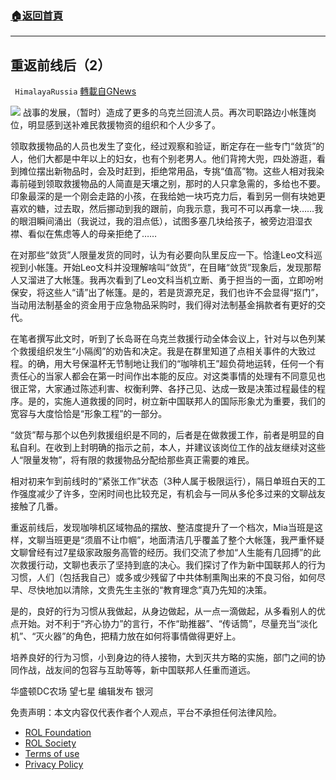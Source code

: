 ###  [:house:返回首頁](https://github.com/ourhimalayas/txt)
---


## 重返前线后（2）
` HimalayaRussia` [轉載自GNews](https://gnews.org/zh-hans/2337503/)

![](https://assets.gnews.org/wp-content/uploads/2022/04/Snipaste_2022-04-13_05-54-58.jpg)
战事的发展，（暂时）造成了更多的乌克兰回流人员。再次司职路边小帐篷岗位，明显感到送补难民救援物资的组织和个人少多了。

领取救援物品的人员也发生了变化，经过观察和验证，断定存在一些专门“敛货”的人，他们大都是中年以上的妇女，也有个别老男人。他们背挎大兜，四处游逛，看到摊位摆出新物品时，会及时赶到，拒绝常用品，专挑“值高”物。这些人相对我染毒前碰到领取救援物品的人简直是天壤之别，那时的人只拿急需的，多给也不要。印象最深的是一个刚会走路的小孩，在我给她一块巧克力后，看到另一侧有块她更喜欢的糖，过去取，然后挪动到我的跟前，向我示意，我可不可以再拿一块……我的眼泪瞬间涌出（我说过，我的泪点低），试图多塞几块给孩子，被旁边泪湿衣襟、看似在焦虑等人的母亲拒绝了……

在对那些“敛货”人限量发货的同时，认为有必要向队里反应一下。恰逢Leo文科巡视到小帐篷。开始Leo文科并没理解啥叫“敛货”，在目睹“敛货”现象后，发现那帮人又溜进了大帐篷。我再次看到了Leo文科当机立断、勇于担当的一面，立即吩咐保安，将这些人“请”出了帐篷。是的，若是货源充足，我们也许不会显得“抠门”，当动用法制基金的资金用于应急物品采购时，我们得对法制基金捐款者有更好的交代。

在笔者撰写此文时，听到了长岛哥在乌克兰救援行动全体会议上，针对与以色列某个救援组织发生“小隔阂”的劝告和决定。我是在群里知道了点相关事件的大致过程。的确，用大号保温杯无节制地让我们的“咖啡机王”超负荷地运转，任何一个有责任心的当家人都会在第一时间作出本能的反应。对这类事情的处理有不同意见也很正常，大家通过陈述利害、权衡利弊、各抒己见、达成一致是决策过程最佳的程序。是的，实施人道救援的同时，树立新中国联邦人的国际形象尤为重要，我们的宽容与大度恰恰是“形象工程”的一部分。

“敛货”帮与那个以色列救援组织是不同的，后者是在做救援工作，前者是明显的自私自利。在收到上封明确的指示之前，本人，并建议该岗位工作的战友继续对这些人“限量发物”，将有限的救援物品分配给那些真正需要的难民。

相对初来乍到前线时的“紧张工作”状态（3种人属于极限运行），隔日单班白天的工作强度减少了许多，空闲时间也比较充足，有机会与一同从多伦多过来的文聊战友接触了几番。

重返前线后，发现咖啡机区域物品的摆放、整洁度提升了一个档次，Mia当班是这样，文聊当班更是“须眉不让巾帼”，地面清洁几乎覆盖了整个大帐篷，我严重怀疑文聊曾经有过7星级家政服务高管的经历。我们交流了参加“人生能有几回搏”的此次救援行动，文聊也表示了坚持到底的决心。我们探讨了作为新中国联邦人的行为习惯，人们（包括我自己）或多或少残留了中共体制熏陶出来的不良习俗，如何尽早、尽快地加以清除，文贵先生主张的“教育理念”真乃先知的决策。

是的，良好的行为习惯从我做起，从身边做起，从一点一滴做起，从多看别人的优点开始。对不利于“齐心协力”的言行，不作“助推器”、“传话筒”，尽量充当“淡化机”、“灭火器”的角色，把精力放在如何将事情做得更好上。

培养良好的行为习惯，小到身边的待人接物，大到灭共方略的实施，部门之间的协同作战，战友间的包容与互助等等，新中国联邦人任重而道远。

华盛顿DC农场 望七星
编辑发布 银河

 

免责声明：本文内容仅代表作者个人观点，平台不承担任何法律风险。

- [ROL Foundation](https://rolfoundation.org/)
- [ROL Society](https://rolsociety.org/)
- [Terms of use](https://gnews.org/terms-of-use-3/)
- [Privacy Policy](https://gnews.org/privacy-policy/)
